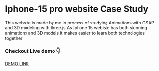 # Iphone-15 pro website Case Study

This website is made by me in process of studying Animations with GSAP and 3D modeling with three.js 
As Iphone 15 webiste has both stunning animations and 3D models it makes easier to learn both technologies together

### Checkout Live demo 👇 
[DEMO LINK](https://i-phone15-website-eta.vercel.app/)
